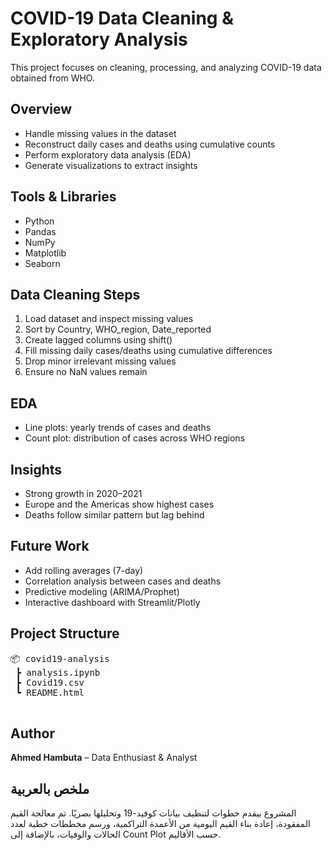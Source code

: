 <!DOCTYPE html>
<html>
<head>
  <meta charset="UTF-8">
  <title>COVID-19 Analysis - README</title>
</head>
<body>
  <h1>COVID-19 Data Cleaning & Exploratory Analysis</h1>
  <p>This project focuses on cleaning, processing, and analyzing COVID-19 data obtained from WHO.</p>

  <h2>Overview</h2>
  <ul>
    <li>Handle missing values in the dataset</li>
    <li>Reconstruct daily cases and deaths using cumulative counts</li>
    <li>Perform exploratory data analysis (EDA)</li>
    <li>Generate visualizations to extract insights</li>
  </ul>

  <h2>Tools & Libraries</h2>
  <ul>
    <li>Python</li>
    <li>Pandas</li>
    <li>NumPy</li>
    <li>Matplotlib</li>
    <li>Seaborn</li>
  </ul>

  <h2>Data Cleaning Steps</h2>
  <ol>
    <li>Load dataset and inspect missing values</li>
    <li>Sort by Country, WHO_region, Date_reported</li>
    <li>Create lagged columns using shift()</li>
    <li>Fill missing daily cases/deaths using cumulative differences</li>
    <li>Drop minor irrelevant missing values</li>
    <li>Ensure no NaN values remain</li>
  </ol>

  <h2>EDA</h2>
  <ul>
    <li>Line plots: yearly trends of cases and deaths</li>
    <li>Count plot: distribution of cases across WHO regions</li>
  </ul>

  <h2>Insights</h2>
  <ul>
    <li>Strong growth in 2020–2021</li>
    <li>Europe and the Americas show highest cases</li>
    <li>Deaths follow similar pattern but lag behind</li>
  </ul>

  <h2>Future Work</h2>
  <ul>
    <li>Add rolling averages (7-day)</li>
    <li>Correlation analysis between cases and deaths</li>
    <li>Predictive modeling (ARIMA/Prophet)</li>
    <li>Interactive dashboard with Streamlit/Plotly</li>
  </ul>

  <h2>Project Structure</h2>
  <pre>
📦 covid19-analysis
 ┣ analysis.ipynb
 ┣ Covid19.csv
 ┗ README.html
  </pre>

  <h2>Author</h2>
  <p><b>Ahmed Hambuta</b> – Data Enthusiast & Analyst</p>

  <h2>ملخص بالعربية</h2>
  <p>
    المشروع بيقدم خطوات لتنظيف بيانات كوفيد-19 وتحليلها بصريًا. 
    تم معالجة القيم المفقودة، إعادة بناء القيم اليومية من الأعمدة التراكمية، 
    ورسم مخططات خطية لعدد الحالات والوفيات، بالإضافة إلى Count Plot حسب الأقاليم.
  </p>
</body>
</html>
